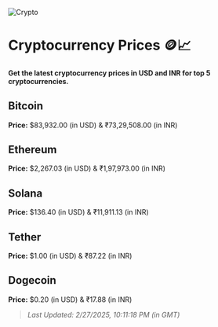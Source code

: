 
![Crypto](https://www.techguide.com.au/wp-content/uploads/2020/11/crypto3.jpeg)

# Cryptocurrency Prices 🪙📈

#### Get the latest cryptocurrency prices in USD and INR for top 5 cryptocurrencies.

## Bitcoin

**Price:** $83,932.00 (in USD) & ₹73,29,508.00 (in INR)

## Ethereum

**Price:** $2,267.03 (in USD) & ₹1,97,973.00 (in INR)

## Solana

**Price:** $136.40 (in USD) & ₹11,911.13 (in INR)

## Tether

**Price:** $1.00 (in USD) & ₹87.22 (in INR)

## Dogecoin

**Price:** $0.20 (in USD) & ₹17.88 (in INR)

> _Last Updated: 2/27/2025, 10:11:18 PM (in GMT)_
